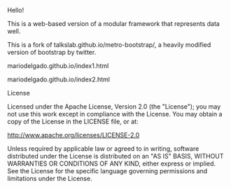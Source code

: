 Hello!

This is a web-based version of a modular framework that represents data well. 

This is a fork of talkslab.github.io/metro-bootstrap/, a heavily modified version of bootstrap by twitter. 

mariodelgado.github.io/index1.html

mariodelgado.github.io/index2.html




License  

Licensed under the Apache License, Version 2.0 (the "License"); you may not use this work except in compliance with the License. You may obtain a copy of the License in the LICENSE file, or at:

http://www.apache.org/licenses/LICENSE-2.0

Unless required by applicable law or agreed to in writing, software distributed under the License is distributed on an "AS IS" BASIS, WITHOUT WARRANTIES OR CONDITIONS OF ANY KIND, either express or implied. See the License for the specific language governing permissions and limitations under the License.
